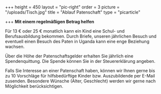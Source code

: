 +++
height = 450
layout = "pic-right"
order = 3
picture = "/uploads/Tisch.jpg"
title = "Ablauf Patenschaft"
type = "picarticle"

+++
**Mit  einem regelmäßigen Betrag helfen**

Für 13 € oder 25 € monatlich kann ein Kind eine Schul- und Berufsausbildung bekommen. Durch Briefe, unseren jährlichen Besuch und eventuell einen Besuch des Paten in Uganda kann eine enge Beziehung wachsen.

Über die Höhe der Patenschaftsgelder erhalten Sie jährlich eine Spendenquittung. Die Spende können Sie in der Steuererklärung angeben.

Falls Sie Interesse an einer Patenschaft haben, können wir Ihnen gerne bis zu 10 Vorschläge für hilfsbedürftige Kinder bzw. Auszubildende per E-Mail zusenden. Besondere Wünsche (Alter, Geschlecht) werden wir gerne nach Möglichkeit berücksichtigen.